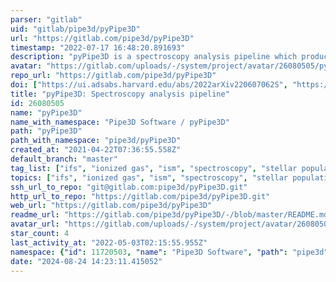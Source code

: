 ```yaml
---
parser: "gitlab"
uid: "gitlab/pipe3d/pyPipe3D"
url: "https://gitlab.com/pipe3d/pyPipe3D"
timestamp: "2022-07-17 16:48:20.891693"
description: "pyPipe3D is a spectroscopy analysis pipeline which produces coherent, easy to distribute and compare, parameters of the stellar populations and the ionized gas, suited in particular for data from the most recent optical IFS surveys."
avatar: "https://gitlab.com/uploads/-/system/project/avatar/26080505/pyPipe3D_colorido_avatar.png"
repo_url: "https://gitlab.com/pipe3d/pyPipe3D"
doi: ["https://ui.adsabs.harvard.edu/abs/2022arXiv220607062S", "https://ui.adsabs.harvard.edu/abs/2022arXiv220208027L", "https://ui.adsabs.harvard.edu/abs/2022ascl.soft06023L/abstract"]
title: "pyPipe3D: Spectroscopy analysis pipeline"
id: 26080505
name: "pyPipe3D"
name_with_namespace: "Pipe3D Software / pyPipe3D"
path: "pyPipe3D"
path_with_namespace: "pipe3d/pyPipe3D"
created_at: "2021-04-22T07:36:55.558Z"
default_branch: "master"
tag_list: ["ifs", "ionized gas", "ism", "spectroscopy", "stellar population synthesis", "techniques"]
topics: ["ifs", "ionized gas", "ism", "spectroscopy", "stellar population synthesis", "techniques"]
ssh_url_to_repo: "git@gitlab.com:pipe3d/pyPipe3D.git"
http_url_to_repo: "https://gitlab.com/pipe3d/pyPipe3D.git"
web_url: "https://gitlab.com/pipe3d/pyPipe3D"
readme_url: "https://gitlab.com/pipe3d/pyPipe3D/-/blob/master/README.md"
avatar_url: "https://gitlab.com/uploads/-/system/project/avatar/26080505/pyPipe3D_colorido_avatar.png"
star_count: 4
last_activity_at: "2022-05-03T02:15:55.955Z"
namespace: {"id": 11720503, "name": "Pipe3D Software", "path": "pipe3d", "kind": "user", "full_path": "pipe3d", "parent_id": null, "avatar_url": "/uploads/-/system/user/avatar/8675915/avatar.png", "web_url": "https://gitlab.com/pipe3d"}
date: "2024-08-24 14:23:11.415052"
---
```

